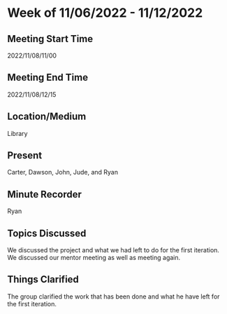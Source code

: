 # Week of 11/06/2022 - 11/12/2022

## Meeting Start Time
2022/11/08/11/00

## Meeting End Time
2022/11/08/12/15

## Location/Medium
Library

## Present
Carter, Dawson, John, Jude, and Ryan

## Minute Recorder
Ryan

## Topics Discussed
We discussed the project and what we had left to do for the first iteration. We discussed our mentor meeting as well as meeting again.

## Things Clarified
The group clarified the work that has been done and what he have left for the first iteration. 

